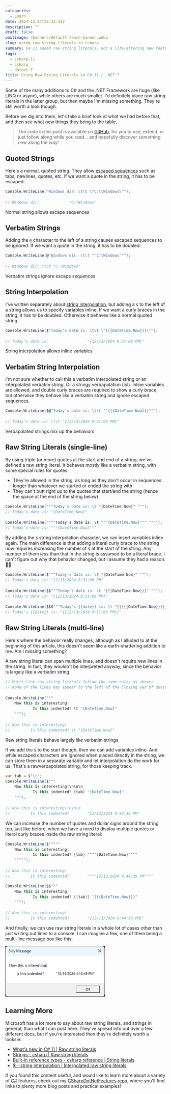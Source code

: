 ```yaml
---
categories:
  - Learn
date: 2024-12-14T22:32:43Z
description: ""
draft: false
postimage: /banners/default-learn-banner.webp
slug: using-raw-string-literals-in-csharp
summary: C# 11 added raw string literals, not a life-altering new feature, but they could be useful in the right circumstances. Let's see how to use them.
tags:
  - csharp-11
  - csharp
  - dotnet-7
title: Using Raw String Literals in C# 11 / .NET 7
---
```

Some of the many additions to C# and the .NET Framework are huge (like LINQ or async), while others are much smaller. I'd definitely place raw string literals in the latter group, but then maybe I'm missing something. They're still worth a look though.

Before we dig into them, let's take a brief look at what we had before that, and then see what new things they bring to the table.

> The code in this post is available on [GitHub](https://github.com/grantwinney/CSharpDotNetFeatures/tree/master/C%23%2011/RawStringLiterals), for you to use, extend, or just follow along while you read... and hopefully discover something new along the way!

## Quoted Strings

Here's a normal, quoted string. They allow [escaped sequences](https://learn.microsoft.com/en-us/dotnet/standard/base-types/character-escapes-in-regular-expressions) such as tabs, newlines, quotes, etc. If we want a quote in the string, it has to be escaped:

```csharp
Console.WriteLine("Windows dir: \t\t \"C:\\Windows\"");

// Windows dir:             "C:\Windows"
```

Normal string allows escape sequences

## Verbatim Strings

Adding the `@` character to the left of a string causes escaped sequences to be ignored. If we want a quote in the string, it has to be doubled:

```csharp
Console.WriteLine(@"Windows dir: \t\t ""C:\Windows""");

// Windows dir: \t\t "C:\Windows"
```

Verbatim strings ignore escape sequences

## String Interpolation

I've written separately about [string interpolation](https://grantwinney.com/using-string-interpolation-to-craft-readable-strings/), but adding a `$` to the left of a string allows us to specify variables inline. If we want a curly braces in the string, it has to be doubled. Otherwise it behaves like a normal quoted string.

```csharp
Console.WriteLine($"Today's date is: \t\t \"{{{DateTime.Now}}}\"");

// Today's date is:                 "{12/13/2024 9:31:09 PM}"
```

String interpolation allows inline variables

## Verbatim String Interpolation

I'm not sure whether to call this a verbatim interpolated string or an interpolated verbatim string. Or a stringy verbapolation (lol). Inline variables are allowed, and double curly braces are required to show a curly brace, but otherwise they behave like a verbatim string and ignore escaped sequences.

```csharp
Console.WriteLine($@"Today's date is: \t\t ""{{{DateTime.Now}}}""");

// Today's date is: \t\t "{12/13/2024 9:31:09 PM}"
```

Verbapolated strings mix up the behaviors

## Raw String Literals (single-line)

By using triple (or more) quotes at the start and end of a string, we've defined a raw string literal. It behaves mostly like a verbatim string, with some special rules for quotes:

- They're allowed in the string, as long as they don't occur in sequences longer than whatever we started or ended the string with
- They can't butt right up to the quotes that start/end the string (hence the space at the end of the string below)

```csharp
Console.WriteLine("""Today's date is: \t "{DateTime.Now}" """);
// Today's date is: "{DateTime.Now}"

Console.WriteLine(""""Today's date is: \t """{DateTime.Now}""" """");
// Today's date is: """{DateTime.Now}"""
```

By adding the `$` string interpolation character, we can insert variables inline again. The main difference is that adding a literal curly brace to the string now requires increasing the number of `$` at the start of the string. Any number of them _less_ than that in the string is assumed to be a literal brace. I can't figure out why that behavior changed, but I assume they had a reason. 🤷‍♂️

```csharp
Console.WriteLine($"""Today's date is: \t "{DateTime.Now}" """);
// Today's date is: "12/13/2024 9:31:09 PM"

Console.WriteLine($$"""Today's date is: \t "{{{DateTime.Now}}}" """);
// Today's date is: "{12/13/2024 9:31:09 PM}"

Console.WriteLine($$$"""Today's {{date}} is: \t "{{{{{DateTime.Now}}}}}" """);
// Today's {{date}} is: "{{12/13/2024 9:31:09 PM}}"
```

## Raw String Literals (multi-line)

Here's where the behavior really changes, although as I alluded to at the beginning of this article, this doesn't seem like a earth-shattering addition to me. Am I missing something?

A raw string literal can span multiple lines, and doesn't require new lines in the string. In fact, they wouldn't be interpreted anyway, since the behavior is largely like a verbatim string.

```csharp
// Multi-line raw string literals follow the same rules as above;
// None of the lines may appear to the left of the closing set of quotes

Console.WriteLine("""
    Now this is interesting!
            Is this indented? \t "{DateTime.Now}"
    """);

// Now this is interesting!
//         Is this indented? \t "{DateTime.Now}"
```

Raw string literals behave largely like verbatim strings

If we add the `$` to the start though, then we can add variables inline. And while escaped characters are ignored when placed directly in the string, we can store them in a separate variable and let interpolation do the work for us. That's a rawverbapolated string, for those keeping track.

```csharp
var tab = $"\t";
Console.WriteLine($"""
    Now this is interesting!\n\n\n
            Is this indented? {tab} "{DateTime.Now}"
    """);

// Now this is interesting!\n\n\n
//         Is this indented?        "12/13/2024 9:44:39 PM"
```

We can increase the number of quotes and dollar signs around the string too, just like before, when we have a need to display multiple quotes or literal curly braces inside the raw string literal:

```csharp
Console.WriteLine($"""""
    Now this is interesting!
            Is this indented? {tab} """"{DateTime.Now}""""
    """"");

// Now this is interesting!
//         Is this indented?        """"12/13/2024 9:44:39 PM""""
```

```csharp
Console.WriteLine($$"""
    Now this is interesting!
            Is this indented? {{tab}} "{{{DateTime.Now}}}"
    """);

// Now this is interesting!
//         Is this indented?        "{12/13/2024 9:44:39 PM}"
```

And finally, we can use raw string literals in a whole lot of cases other than just writing out lines to a console. I can imagine a few, one of them being a multi-line message box like this:

![](image-4.png)

## Learning More

Microsoft has a lot more to say about raw string literals, and strings in general, than what I can post here. They've spread info out over a few different docs, but if you're interested then they're definitely worth a looksie:

- [What's new in C# 11 | Raw string literals](https://learn.microsoft.com/en-us/dotnet/csharp/whats-new/csharp-11#raw-string-literals)
- [Strings - csharp | Raw string literals](https://learn.microsoft.com/en-us/dotnet/csharp/programming-guide/strings/#raw-string-literals)
- [Built-in reference types - csharp reference | String literals](https://learn.microsoft.com/en-us/dotnet/csharp/language-reference/builtin-types/reference-types#string-literals)
- [$ - string interpolation | Interpolated raw string literals](https://learn.microsoft.com/en-us/dotnet/csharp/language-reference/tokens/interpolated#interpolated-raw-string-literals)

If you found this content useful, and would like to learn more about a variety of [C#](https://grantwinney.com/tags/csharp/) features, check out my [CSharpDotNetFeatures repo](https://github.com/grantwinney/CSharpDotNetFeatures), where you'll find links to plenty more blog posts and practical examples!
